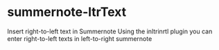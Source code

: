 # summernote-ltrText
Insert right-to-left text in Summernote
Using the inltrinrtl plugin you can enter right-to-left texts in left-to-right summernote 
